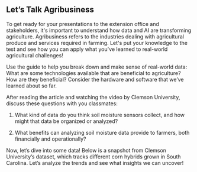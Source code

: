 ## Let’s Talk Agribusiness 
To get ready for your presentations to the extension office and stakeholders, it's important to understand how data and AI are transforming agriculture.
Agribusiness refers to the industries dealing with agricultural produce and services required in farming.
Let's put your knowledge to the test and see how you can apply what you've learned to real-world agricultural challenges!

Use the guide to help you break down and make sense of real-world data:
What are some technologies available that are beneficial to agriculture? How are they beneficial? Consider the hardware and software that we’ve learned about so far.


After reading the article and watching the video by Clemson University, discuss these questions with you classmates:

1.	What kind of data do you think soil moisture sensors collect, and how might that data be organized or analyzed?




2.	What benefits can analyzing soil moisture data provide to farmers, both financially and operationally?




Now, let’s dive into some data! Below is a snapshot from Clemson University’s dataset, which tracks different corn hybrids grown in South Carolina. Let’s analyze the trends and see what insights we can uncover!


